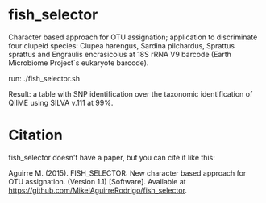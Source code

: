# fish_selector

Character based approach for OTU assignation; application to discriminate four clupeid species: Clupea harengus, Sardina pilchardus, Sprattus sprattus and Engraulis encrasicolus at 18S rRNA V9 barcode (Earth Microbiome Project´s eukaryote barcode).


run:
./fish_selector.sh


Result:
a table with SNP identification over the taxonomic identification of QIIME using SILVA v.111 at 99%.


# Citation

fish_selector doesn't have a paper, but you can cite it like this:

Aguirre M. (2015). FISH_SELECTOR: New character based approach for OTU assignation. 
(Version 1.1) [Software].  Available at https://github.com/MikelAguirreRodrigo/fish_selector.
